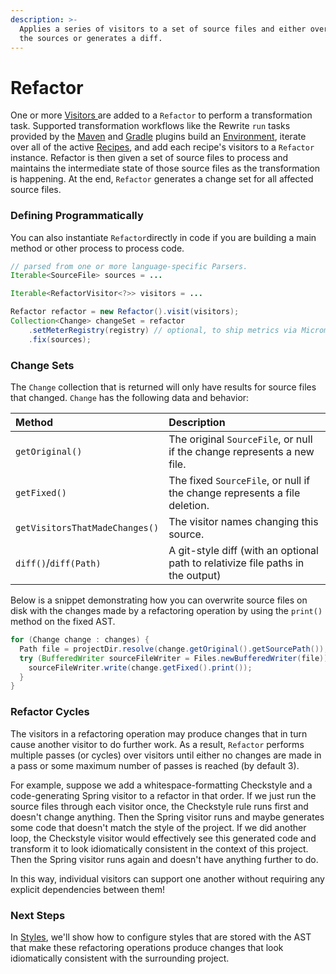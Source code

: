 ```yaml
---
description: >-
  Applies a series of visitors to a set of source files and either overwrites
  the sources or generates a diff.
---
```


# Refactor

One or more [Visitors ](visitor.md)are added to a `Refactor` to perform a transformation task. Supported transformation workflows like the Rewrite `run` tasks provided by the [Maven](../getting-started/rewrite-maven-plugin/) and [Gradle](../getting-started/rewrite-gradle-plugin.md) plugins build an [Environment](environment.md), iterate over all of the active [Recipes](recipes.md), and add each recipe's visitors to a `Refactor` instance. Refactor is then given a set of source files to process and maintains the intermediate state of those source files as the transformation is happening. At the end, `Refactor` generates a change set for all affected source files.

### Defining Programmatically

You can also instantiate `Refactor`directly in code if you are building a main method or other process to process code.

```java
// parsed from one or more language-specific Parsers.
Iterable<SourceFile> sources = ...

Iterable<RefactorVisitor<?>> visitors = ...

Refactor refactor = new Refactor().visit(visitors);
Collection<Change> changeSet = refactor
    .setMeterRegistry(registry) // optional, to ship metrics via Micrometer
    .fix(sources);
```

### Change Sets

The `Change` collection that is returned will only have results for source files that changed. `Change` has the following data and behavior:

| Method | Description |
| :--- | :--- |
| `getOriginal()` | The original `SourceFile`, or null if the change represents a new file. |
| `getFixed()` | The fixed `SourceFile`, or null if the change represents a file deletion. |
| `getVisitorsThatMadeChanges()` | The visitor names changing this source. |
| `diff()`/`diff(Path)` | A git-style diff \(with an optional path to relativize file paths in the output\) |

Below is a snippet demonstrating how you can overwrite source files on disk with the changes made by a refactoring operation by using the `print()` method on the fixed AST.

```java
for (Change change : changes) {
  Path file = projectDir.resolve(change.getOriginal().getSourcePath());
  try (BufferedWriter sourceFileWriter = Files.newBufferedWriter(file)) {  
    sourceFileWriter.write(change.getFixed().print());
  }
}
```

### Refactor Cycles

The visitors in a refactoring operation may produce changes that in turn cause another visitor to do further work. As a result, `Refactor` performs multiple passes \(or cycles\) over visitors until either no changes are made in a pass or some maximum number of passes is reached \(by default 3\).

For example, suppose we add a whitespace-formatting Checkstyle and a code-generating Spring visitor to a refactor in that order. If we just run the source files through each visitor once, the Checkstyle rule runs first and doesn't change anything. Then the Spring visitor runs and maybe generates some code that doesn't match the style of the project. If we did another loop, the Checkstyle visitor would effectively see this generated code and transform it to look idiomatically consistent in the context of this project. Then the Spring visitor runs again and doesn't have anything further to do.

In this way, individual visitors can support one another without requiring any explicit dependencies between them!

### Next Steps

In [Styles](styles.md), we'll show how to configure styles that are stored with the AST that make these refactoring operations produce changes that look idiomatically consistent with the surrounding project.

